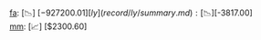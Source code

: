 [fa](record/fa/summary.md): [📉] [$-927200.01]  
[ly](record/ly/summary.md): [📉] [$-3817.00]  
[mm](record/mm/summary.md): [📈] [$2300.60]  

